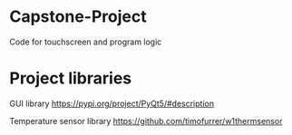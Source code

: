 # Capstone-Project
Code for touchscreen and program logic


# Project libraries

GUI library
https://pypi.org/project/PyQt5/#description

Temperature sensor library
https://github.com/timofurrer/w1thermsensor